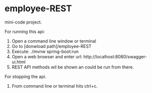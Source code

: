 # employee-REST
mini-code project.

For running this api:
1. Open a command line window or terminal
2. Go to [donwload path]/employee-REST
3. Execute:
    ./mvnw spring-boot:run
4. Open a web browser and enter url:
    http://localhost:8080/swagger-ui.html
5. REST API methods wil be shown an could be run from there.

For stopping the api.
1. From command line or terminal hits ctrl+c.
